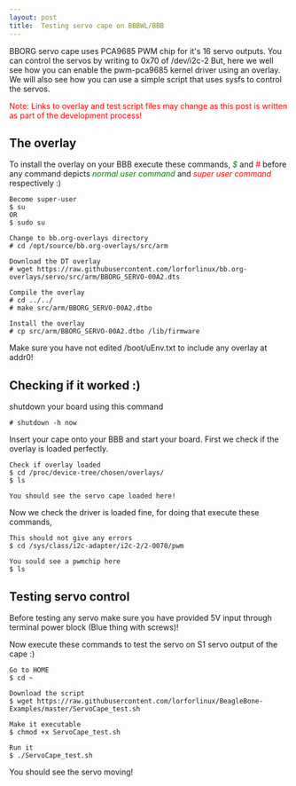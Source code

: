 ```yaml
---
layout: post
title:  Testing servo cape on BBBWL/BBB
---
```


BBORG servo cape uses PCA9685 PWM chip for it's 16 servo outputs. You can control the servos by writing to 0x70 of /dev/i2c-2 But, here we well see how you can enable the pwm-pca9685 kernel driver using an overlay. We will also see how you can use a simple script that uses sysfs to control the servos.

<p class="message" style="color:red;"> Note: Links to overlay and test script files may change as this post is written as part of the development process!</p>

## The overlay

To install the overlay on your BBB execute these commands, <i style="color:green">$</i> and <i style="color:red">#</i> before any command depicts <i style="color:green">normal user command</i> and <i style="color:red">super user command</i> respectively :)

``` instructions
Become super-user
$ su
OR
$ sudo su

Change to bb.org-overlays directory
# cd /opt/source/bb.org-overlays/src/arm

Download the DT overlay
# wget https://raw.githubusercontent.com/lorforlinux/bb.org-overlays/servo/src/arm/BBORG_SERVO-00A2.dts

Compile the overlay
# cd ../../
# make src/arm/BBORG_SERVO-00A2.dtbo

Install the overlay
# cp src/arm/BBORG_SERVO-00A2.dtbo /lib/firmware
```

Make sure you have not edited /boot/uEnv.txt to include any overlay at addr0!

## Checking if it worked :)

shutdown your board using this command

``` instructions
# shutdown -h now
```

Insert your cape onto your BBB and start your board. First we check if the overlay is loaded perfectly.

``` instructions
Check if overlay loaded
$ cd /proc/device-tree/chosen/overlays/
$ ls

You should see the servo cape loaded here!
```

Now we check the driver is loaded fine, for doing that execute these commands,

``` instructions
This should not give any errors
$ cd /sys/class/i2c-adapter/i2c-2/2-0070/pwm

You sould see a pwmchip here
$ ls
```

## Testing servo control

Before testing any servo make sure you have provided 5V input through terminal power block (Blue thing with screws)!

Now execute these commands to test the servo on S1 servo output of the cape :)

``` instructions
Go to HOME
$ cd ~

Download the script
$ wget https://raw.githubusercontent.com/lorforlinux/BeagleBone-Examples/master/ServoCape_test.sh

Make it executable
$ chmod +x ServoCape_test.sh

Run it
$ ./ServoCape_test.sh
```

You should see the servo moving!
